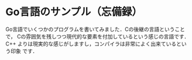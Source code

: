 # Go言語のサンプル（忘備録）

Go言語でいくつかのプログラムを書いてみました．Cの後継の言語ということで，
Cの雰囲気を残しつつ現代的な要素を付加しているという感じの言語です．C++
よりは現実的な感じがしますし，コンパイラは非常によく出来ているという印象
です．



